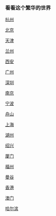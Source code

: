 ### 看看这个繁华的世界
[杭州](hangzhou.md)


[北京]()

[天津]()

[兰州]()

[西安]()

[广州]()

[深圳]()

[南京]()

[宁波]()

[舟山]()

[上海]()

[湖州]()

[绍兴]()

[厦门](xiamen.md)

[福州]()

[曼谷]()

[香港]()

[澳门]()

[哈尔滨](haerbin.md)
